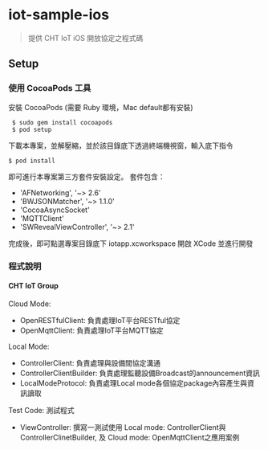 # iot-sample-ios

> 提供 CHT IoT iOS 開放協定之程式碼

## Setup

### 使用 CocoaPods 工具

安裝 CocoaPods (需要 Ruby 環境，Mac default都有安裝)

```
 $ sudo gem install cocoapods
 $ pod setup
```
下載本專案，並解壓縮，並於該目錄底下透過終端機視窗，輸入底下指令

```
$ pod install
```

即可進行本專案第三方套件安裝設定。
套件包含：
- 'AFNetworking', '~> 2.6'
- 'BWJSONMatcher', '~> 1.1.0'
- 'CocoaAsyncSocket'
- 'MQTTClient'
- 'SWRevealViewController', '~> 2.1'

完成後，即可點選專案目錄底下 iotapp.xcworkspace 開啟 XCode 並進行開發

### 程式說明

#### CHT IoT Group

Cloud Mode:

- OpenRESTfulClient: 負責處理IoT平台RESTful協定
- OpenMqttClient: 負責處理IoT平台MQTT協定

Local Mode:

- ControllerClient: 負責處理與設備間協定溝通
- ControllerClientBuilder: 負責處理監聽設備Broadcast的announcement資訊
- LocalModeProtocol: 負責處理Local mode各個協定package內容產生與資訊讀取

Test Code: 測試程式

- ViewController: 撰寫一測試使用 Local mode: ControllerClient與ControllerClinetBuilder, 及 Cloud mode: OpenMqttClient之應用案例


